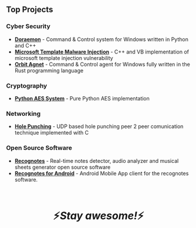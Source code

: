<!-- <div align="center">
   <h1>Hi there, I'm Or Gur Arie</a> <img src="https://media.giphy.com/media/hvRJCLFzcasrR4ia7z/giphy.gif" width="25px"> </h1>
</div>

<div align="center">
<h3> 💻 Software Developer | Israel</h3>
</div>
 
<br />

## About Me

### Favorite Languages

<p align="left">
  <img src="https://raw.githubusercontent.com/Railly/ColoredBadges/master/svg/dev/languages/cpp.svg" alt="cpp" style="vertical-align:top; margin:4px">
  <img src="https://raw.githubusercontent.com/Railly/ColoredBadges/master/svg/dev/languages/rust.svg" alt="cpp" style="vertical-align:top; margin:4px">
  <img src="https://raw.githubusercontent.com/Railly/ColoredBadges/master/svg/dev/languages/python.svg" alt="python" style="vertical-align:top; margin:4px">
  <img src="https://raw.githubusercontent.com/Railly/ColoredBadges/master/svg/dev/languages/js.svg" alt="js" style="vertical-align:top; margin:4px">
  <img src="https://raw.githubusercontent.com/Railly/ColoredBadges/master/svg/dev/languages/html.svg" alt="html" style="vertical-align:top; margin:4px">
  <img src="https://raw.githubusercontent.com/Railly/ColoredBadges/master/svg/dev/languages/css3.svg" alt="css3" style="vertical-align:top; margin:4px">
  <img src="https://raw.githubusercontent.com/Railly/ColoredBadges/master/svg/dev/languages/java.svg" alt="java" style="vertical-align:top; margin:4px">
  <img src="https://raw.githubusercontent.com/Railly/ColoredBadges/master/svg/dev/languages/csharp_dotnet.svg" alt="css3" style="vertical-align:top; margin:4px">
</p>

### Frameworks I use

<p align="left">
  <img src="https://raw.githubusercontent.com/Railly/ColoredBadges/master/svg/dev/frameworks/react.svg" alt="react" style="vertical-align:top; margin:4px">
  <img src="https://raw.githubusercontent.com/Railly/ColoredBadges/master/svg/dev/frameworks/nodejs.svg" alt="nodejs" style="vertical-align:top; margin:4px">
  <img src="https://raw.githubusercontent.com/Railly/ColoredBadges/master/svg/dev/frameworks/bootstrap.svg" alt="bootstrap" style="vertical-align:top; margin:4px">
  <img src="https://raw.githubusercontent.com/Railly/ColoredBadges/master/svg/dev/frameworks/wpf.svg" alt="wpf" style="vertical-align:top; margin:4px">
</p>

### Services and Tools

<p align="left">
  <img src="https://raw.githubusercontent.com/Railly/ColoredBadges/master/svg/dev/tools/docker.svg" alt="docker" style="vertical-align:top; margin:4px">
  <img src="https://raw.githubusercontent.com/Railly/ColoredBadges/master/svg/dev/services/aws.svg" alt="aws" style="vertical-align:top; margin:4px">
  <img src="https://raw.githubusercontent.com/Railly/ColoredBadges/master/svg/dev/tools/vmware.svg" alt="vmware" style="vertical-align:top; margin:4px">
  <img src="https://raw.githubusercontent.com/Railly/ColoredBadges/master/svg/dev/services/npm.svg" alt="npm" style="vertical-align:top; margin:4px">
  <img src="https://raw.githubusercontent.com/Railly/ColoredBadges/master/svg/dev/tools/bash.svg" alt="bash" style="vertical-align:top; margin:4px">
  <img src="https://raw.githubusercontent.com/Railly/ColoredBadges/master/svg/dev/tools/windows_terminal.svg" alt="windows_terminal" style="vertical-align:top; margin:4px">
  <img src="https://raw.githubusercontent.com/Railly/ColoredBadges/master/svg/dev/tools/powershell.svg" alt="powershell" style="vertical-align:top; margin:4px">
  <img src="https://raw.githubusercontent.com/Railly/ColoredBadges/master/svg/dev/tools/visualstudio_code.svg" alt="visualstudio_code" style="vertical-align:top; margin:4px">
  <img src="https://raw.githubusercontent.com/Railly/ColoredBadges/master/svg/dev/tools/visualstudio.svg" alt="visualstudio" style="vertical-align:top; margin:4px">
  <img src="https://raw.githubusercontent.com/Railly/ColoredBadges/master/svg/dev/tools/android_studio_colour.svg" alt="android_studio" style="vertical-align:top; margin:4px">
</p>

### Skills

<p align="left">
  <img src="https://raw.githubusercontent.com/Railly/ColoredBadges/master/svg/dev/misc/web.svg" alt="web" style="vertical-align:top; margin:4px">
  <img src="https://raw.githubusercontent.com/Railly/ColoredBadges/master/svg/dev/misc/security.svg" alt="security" style="vertical-align:top; margin:4px">
</p>
<br /> -->

## Top Projects

### Cyber Security

- **[Doraemon](https://github.com/orgurar/doraemon)** - Command & Control system for Windows written in Python and C++
- **[Microsoft Template Malware Injection](https://github.com/orgurar/ms-template-injection)** - C++ and VB implementation of microsoft template injection vulnerability
- **[Orbit Agnet](https://github.com/orgurar/orbit-agent)** - Command & Control agent for Windows fully written in the Rust programming language

### Cryptography

- **[Python AES System](https://github.com/orgurar/python-aes)** - Pure Python AES implementation
<!-- - **[SSL / TLS 1.3 Server Side Implementation]()** - SSL Server implementation ([rfc8446](https://datatracker.ietf.org/doc/html/rfc8446)) -->

### Networking

- **[Hole Punching](https://github.com/orgurar/udp-hole-punching)** - UDP based hole punching peer 2 peer comunication technique implemented with C
<!-- - **[TCP Hole Punching](https://github.com/orgurar/python-aes)** - TCP more advanced hole punching peer 2 peer comunication technique -->

### Open Source Software

- **[Recognotes](https://github.com/orgurar/recognotes)** - Real-time notes detector, audio analyzer and musical sheets generator open source software
- **[Recognotes for Android](https://github.com/orgurar/recognotes-mobile)** - Android Mobile App client for the recognotes software.

<br />

<h1 align='center'>⚡️<i>Stay awesome!</i>⚡️</h1>
